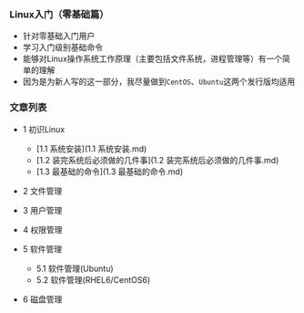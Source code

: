 ### Linux入门（零基础篇）
- 针对零基础入门用户
- 学习入门级别基础命令
- 能够对Linux操作系统工作原理（主要包括文件系统，进程管理等）有一个简单的理解
- 因为是为新人写的这一部分，我尽量做到`CentOS`、`Ubuntu`这两个发行版均适用 

### 文章列表
- 1 初识Linux
  - [1.1 系统安装](1.1 系统安装.md)
  - [1.2 装完系统后必须做的几件事](1.2 装完系统后必须做的几件事.md)
  - [1.3 最基础的命令](1.3 最基础的命令.md)

- 2 文件管理

- 3 用户管理

- 4 权限管理

- 5 软件管理
  - 5.1 软件管理(Ubuntu)
  - 5.2 软件管理(RHEL6/CentOS6)

- 6 磁盘管理